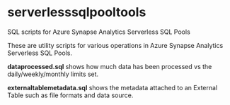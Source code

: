 # serverlesssqlpooltools
SQL scripts for Azure Synapse Analytics Serverless SQL Pools

These are utility scripts for various operations in Azure Synapse Analytics Serverless SQL Pools.

**dataprocessed.sql** shows how much data has been processed vs the daily/weekly/monthly limits set.

**externaltablemetadata.sql** shows the metadata attached to an External Table such as file formats and data source.
